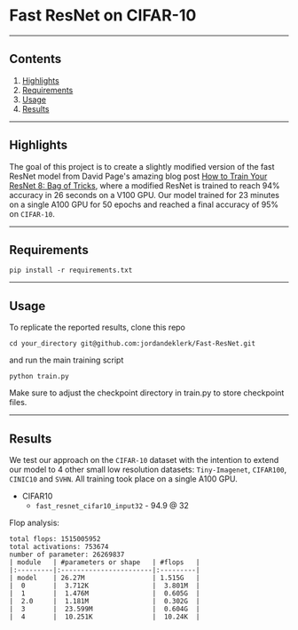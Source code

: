 # Fast ResNet on CIFAR-10

<hr>

## Contents

1. [Highlights](#Highlights)
2. [Requirements](#Requirements)
3. [Usage](#Usage)
4. [Results](#Results)


<hr>

## Highlights
The goal of this project is to create a slightly modified version of the fast ResNet model from David Page's amazing blog post [How to Train Your ResNet 8: Bag of Tricks](https://myrtle.ai/learn/how-to-train-your-resnet-8-bag-of-tricks/), where a modified ResNet is trained to reach 94% accuracy in 26 seconds on a V100 GPU. Our model trained for 23 minutes on a single A100 GPU for 50 epochs and reached a final accuracy of 95% on `CIFAR-10`.

<hr>

## Requirements
```shell
pip install -r requirements.txt
```

<hr>

## Usage
To replicate the reported results, clone this repo
```shell
cd your_directory git@github.com:jordandeklerk/Fast-ResNet.git
```
and run the main training script
```shell
python train.py 
```
Make sure to adjust the checkpoint directory in train.py to store checkpoint files.

<hr>

## Results
We test our approach on the `CIFAR-10` dataset with the intention to extend our model to 4 other small low resolution datasets: `Tiny-Imagenet`, `CIFAR100`, `CINIC10` and `SVHN`. All training took place on a single A100 GPU.
  * CIFAR10
    * ```fast_resnet_cifar10_input32``` - 94.9 @ 32

Flop analysis:
```
total flops: 1515005952
total activations: 753674
number of parameter: 26269837
| module   | #parameters or shape   | #flops   |
|:---------|:-----------------------|:---------|
| model    | 26.27M                 | 1.515G   |
|  0       |  3.712K                |  3.801M  |
|  1       |  1.476M                |  0.605G  |
|  2.0     |  1.181M                |  0.302G  |
|  3       |  23.599M               |  0.604G  |
|  4       |  10.251K               |  10.24K  |
```

